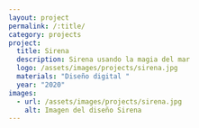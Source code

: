 ```yaml
---
layout: project
permalink: /:title/
category: projects
project:
  title: Sirena
  description: Sirena usando la magia del mar
  logo: /assets/images/projects/sirena.jpg
  materials: "Diseño digital "
  year: "2020"
images:
  - url: /assets/images/projects/sirena.jpg
    alt: Imagen del diseño Sirena
---
```

